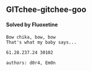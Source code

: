 ## GITchee-gitchee-goo

#### Solved by Fluoxetine

```
Bow chika, bow, bow
That's what my baby says...

61.28.237.24 30102

authors: d0r4, Em0n
```
